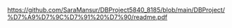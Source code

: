 https://github.com/SaraMansur/DBProject5840_8185/blob/main/DBProject/%D7%A9%D7%9C%D7%91%20%D7%90/readme.pdf

